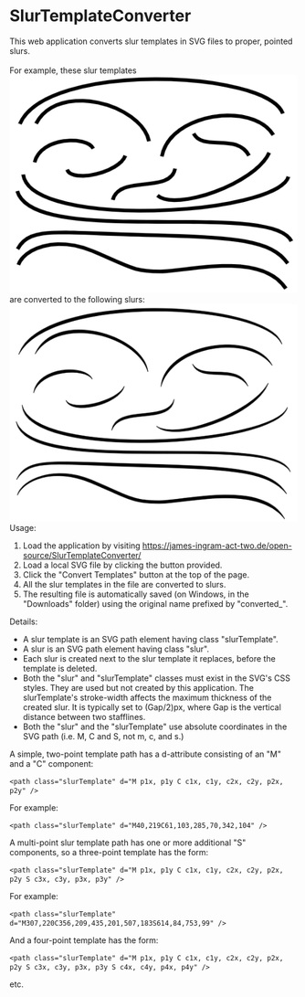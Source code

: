 # SlurTemplateConverter
This web application converts slur templates in SVG files to proper, pointed slurs.<br /><br />
For example, these slur templates<br />
<img src="readmeSlurTemplates.png" /><br/>
are converted to the following slurs:<br />
<img src="readmeSlurs.png" /><br/>
Usage:<br />
1. Load the application by visiting https://james-ingram-act-two.de/open-source/SlurTemplateConverter/
2. Load a local SVG file by clicking the button provided.
3. Click the "Convert Templates" button at the top of the page.
4. All the slur templates in the file are converted to slurs.
5. The resulting file is automatically saved (on Windows, in the "Downloads" folder) using the original name prefixed by "converted_". 

Details:<br />
- A slur template is an SVG path element having class "slurTemplate".
- A slur is an SVG path element having class "slur".
- Each slur is created next to the slur template it replaces, before the template is deleted.
- Both the "slur" and "slurTemplate" classes must exist in the SVG's CSS styles. They are used but not created by this application.
The slurTemplate's stroke-width affects the maximum thickness of the created slur. It is typically set to (Gap/2)px, where Gap is the vertical distance between two stafflines.
- Both the "slur" and the "slurTemplate" use absolute coordinates in the SVG path (i.e. M, C and S, not m, c, and s.)


A simple, two-point template path has a d-attribute consisting of an "M" and a "C" component:<br />
```
<path class="slurTemplate" d="M p1x, p1y C c1x, c1y, c2x, c2y, p2x, p2y" />
```
For example:
```
<path class="slurTemplate" d="M40,219C61,103,285,70,342,104" />
```

A multi-point slur template path has one or more additional "S" components, so a three-point template has the form:
```
<path class="slurTemplate" d="M p1x, p1y C c1x, c1y, c2x, c2y, p2x, p2y S c3x, c3y, p3x, p3y" />
```
For example:
```
<path class="slurTemplate" d="M307,220C356,209,435,201,507,183S614,84,753,99" />
```
And a four-point template has the form:
```
<path class="slurTemplate" d="M p1x, p1y C c1x, c1y, c2x, c2y, p2x, p2y S c3x, c3y, p3x, p3y S c4x, c4y, p4x, p4y" />
```
etc.
